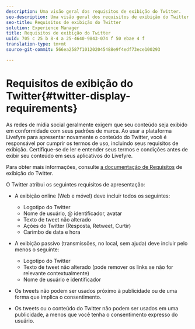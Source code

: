 ```yaml
---
description: Uma visão geral dos requisitos de exibição do Twitter.
seo-description: Uma visão geral dos requisitos de exibição do Twitter.
seo-title: Requisitos de exibição do Twitter
solution: Experience Manager
title: Requisitos de exibição do Twitter
uuid: 705 c 25 b 8-4 a 25-4640-9843-074 f 50 ebae 4 f
translation-type: tm+mt
source-git-commit: 566ea2587f101202045488e9f4edf73ece100293

---
```



# Requisitos de exibição do Twitter{#twitter-display-requirements}

As redes de mídia social geralmente exigem que seu conteúdo seja exibido em conformidade com seus padrões de marca. Ao usar a plataforma Livefyre para apresentar novamente o conteúdo do Twitter, você é responsável por cumprir os termos de uso, incluindo seus requisitos de exibição. Certifique-se de ler e entender seus termos e condições antes de exibir seu conteúdo em seus aplicativos do Livefyre.

Para obter mais informações, consulte [a documentação de Requisitos](https://about.twitter.com/company/display-requirements) de exibição do Twitter.

O Twitter atribui os seguintes requisitos de apresentação:

* A exibição online (Web e móvel) deve incluir todos os seguintes:

   * Logotipo do Twitter
   * Nome de usuário, @ identificador, avatar
   * Texto de tweet não alterado
   * Ações do Twitter (Resposta, Retweet, Curtir)
   * Carimbo de data e hora

* A exibição passivo (transmissões, no local, sem ajuda) deve incluir pelo menos o seguinte:

   * Logotipo do Twitter
   * Texto de tweet não alterado (pode remover os links se não for relevante contextualmente)
   * Nome de usuário e identificador

* Os tweets não podem ser usados próximo à publicidade ou de uma forma que implica o consentimento.
* Os tweets ou o conteúdo do Twitter não podem ser usados em uma publicidade, a menos que você tenha o consentimento expresso do usuário.

